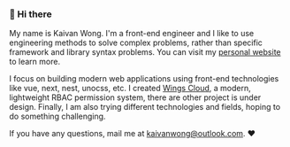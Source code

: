 ### 👋 Hi there 

My name is Kaivan Wong. I'm a front-end engineer and I like to use engineering methods to solve complex problems, rather than specific framework and library syntax problems. You can visit my [personal website](https://kaivanwong.me/) to learn more.

I focus on building modern web applications using front-end technologies like vue, next, nest, unocss, etc. I created [Wings Cloud](https://github.com/wingscloud), a modern, lightweight RBAC permission system, there are other project is under design. Finally, I am also trying different technologies and fields, hoping to do something challenging.

If you have any questions, mail me at <a href="mailto:kaivanwong@outlook.com">kaivanwong@outlook.com</a>. ❤️
